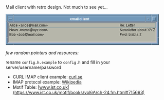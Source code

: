 
Mail client with retro design. Not much to see yet...

![window showing example data](./doc/screenshot.png)

_few random pointers and resources:_

rename `config.h.example` to `config.h` and fill in your server/username/password



* CURL IMAP client example: [curl.se](https://curl.se/libcurl/c/imap-list.html)
* IMAP protocol example: [Wikipedia](https://en.wikipedia.org/wiki/Internet_Message_Access_Protocol#Dialog_example)
* Motif Table: [www.ist.co.uk](https://www.ist.co.uk/motif/books/vol6A/ch-24.fm.html#715693)

